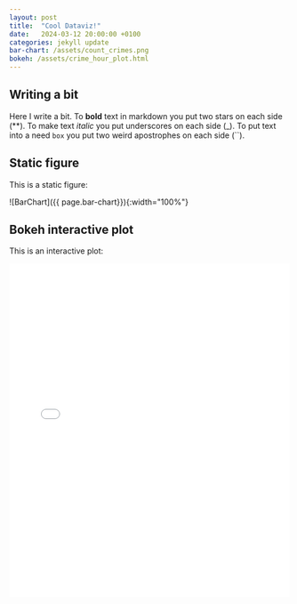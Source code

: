 ```yaml
---
layout: post
title:  "Cool Dataviz!"
date:   2024-03-12 20:00:00 +0100
categories: jekyll update
bar-chart: /assets/count_crimes.png
bokeh: /assets/crime_hour_plot.html
---
```

## Writing a bit

Here I write a bit. To **bold** text in markdown you put two stars on each side (**). To make text _italic_ you put underscores on each side (_). To put text into a need `box` you put two weird apostrophes on each side (``).

## Static figure

This is a static figure:

![BarChart]({{ page.bar-chart}}){:width="100%"}

## Bokeh interactive plot

This is an interactive plot:

<iframe src="{{page.bokeh}}" width="100%" height="600px" frameborder="0">
    Sorry, your browser doesn't support iframes.
</iframe>